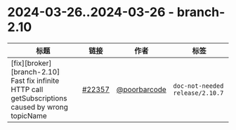 # 2024-03-26..2024-03-26 - branch-2.10
| 标题 | 链接 | 作者 | 标签 |
| - | :--: | :--: | - |
| [fix][broker][branch-2.10] Fast fix infinite HTTP call getSubscriptions caused by wrong topicName | [#22357](https://github.com/apache/pulsar/pull/22357) | [@poorbarcode](https://github.com/poorbarcode) | `doc-not-needed` `release/2.10.7`  | 
